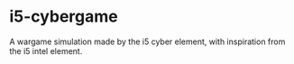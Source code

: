 # i5-cybergame
A wargame simulation made by the i5 cyber element, with inspiration from the i5 intel element.

